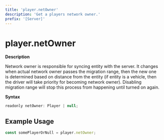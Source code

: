 ```yaml
---
title: 'player.netOwner'
description: 'Get a players network owner.'
prefix: '[Server]'
---
```


# player.netOwner

**Description**

Network owner is responsible for syncing entity with the server. It changes when actual network owner passes the migration range, then the new one is determined based on distance from the entity (if entity is a vehicle, then the driver will take priority for becoming network owner). Disabling migration range will stop this process from happening until turned on again.

**Syntax**

```js
readonly netOwner: Player | null;
```

## Example Usage

```js
const somePlayerOrNull = player.netOwner;
```
